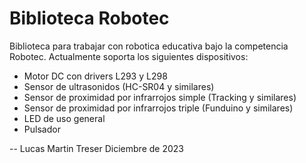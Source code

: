 # Biblioteca Robotec

Biblioteca para trabajar con robotica educativa bajo la competencia Robotec. Actualmente soporta los siguientes dispositivos:

- Motor DC con drivers L293 y L298
- Sensor de ultrasonidos (HC-SR04 y similares)
- Sensor de proximidad por infrarrojos simple (Tracking y similares)
- Sensor de proximidad por infrarrojos triple (Funduino y similares)
- LED de uso general
- Pulsador

--
Lucas Martin Treser
Diciembre de 2023
